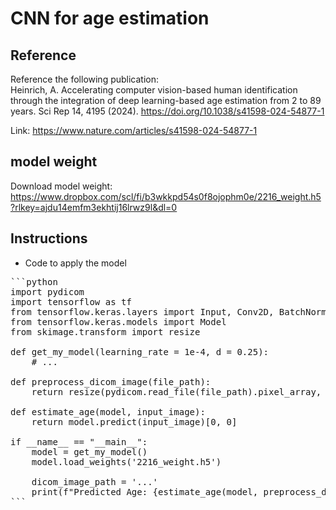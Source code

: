 # CNN for age estimation

## Reference
Reference the following publication: <br/>
Heinrich, A. Accelerating computer vision-based human identification through the integration of deep learning-based age estimation from 2 to 89 years. Sci Rep 14, 4195 (2024). https://doi.org/10.1038/s41598-024-54877-1

Link: https://www.nature.com/articles/s41598-024-54877-1

## model weight
Download model weight:<br/>
https://www.dropbox.com/scl/fi/b3wkkpd54s0f8ojophm0e/2216_weight.h5?rlkey=ajdu14emfm3ekhtij16lrwz9l&dl=0


## Instructions
* Code to apply the model
   
<pre>
```python
import pydicom
import tensorflow as tf
from tensorflow.keras.layers import Input, Conv2D, BatchNormalization, MaxPooling2D, Dropout, Flatten, Dense
from tensorflow.keras.models import Model
from skimage.transform import resize

def get_my_model(learning_rate = 1e-4, d = 0.25):
    # ...
    
def preprocess_dicom_image(file_path):
    return resize(pydicom.read_file(file_path).pixel_array, (256, 256)).reshape(1, 256, 256, 1) 

def estimate_age(model, input_image):
    return model.predict(input_image)[0, 0]

if __name__ == "__main__":
    model = get_my_model()
    model.load_weights('2216_weight.h5')

    dicom_image_path = '...'
    print(f"Predicted Age: {estimate_age(model, preprocess_dicom_image(dicom_image_path))} years")
```
</pre>
